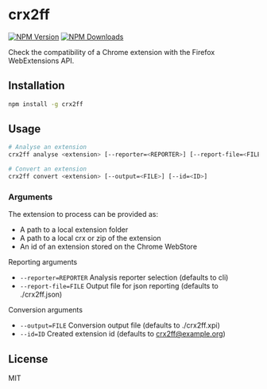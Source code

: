 # crx2ff

[![NPM Version](https://img.shields.io/npm/v/crx2ff.svg)](https://www.npmjs.com/package/crx2ff)
[![NPM Downloads](https://img.shields.io/npm/dm/crx2ff.svg)](http://npm-stat.com/charts.html?package=crx2ff&author=&from=&to=)

Check the compatibility of a Chrome extension with the Firefox WebExtensions API.

## Installation

```sh
npm install -g crx2ff
```

## Usage

```sh
# Analyse an extension
crx2ff analyse <extension> [--reporter=<REPORTER>] [--report-file=<FILE>]

# Convert an extension
crx2ff convert <extension> [--output=<FILE>] [--id=<ID>]
```

### Arguments

The extension to process can be provided as:
* A path to a local extension folder
* A path to a local crx or zip of the extension
* An id of an extension stored on the Chrome WebStore

Reporting arguments
* `--reporter=REPORTER` Analysis reporter selection (defaults to cli)
* `--report-file=FILE` Output file for json reporting (defaults to ./crx2ff.json)

Conversion arguments
* `--output=FILE` Conversion output file (defaults to ./crx2ff.xpi)
* `--id=ID` Created extension id (defaults to crx2ff@example.org)

## License

MIT